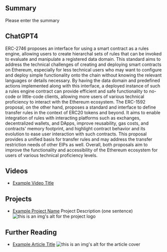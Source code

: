 ## Summary

Please enter the summary

## ChatGPT4

ERC-2746 proposes an interface for using a smart contract as a rules engine, allowing users to create hierarchal sets of rules that can be invoked to evaluate and manipulate a registered data domain. This standard aims to address the technical challenges of creating and deploying smart contracts on Ethereum, especially for less technical users who may want to configure and deploy simple functionality onto the chain without knowing the relevant languages or details necessary. By having the data domain and predefined actions implemented along with this interface, a deployed instance of such a rules engine contract can provide efficient and safe functionality to no-code or little-code clients, allowing more users of various technical proficiency to interact with the Ethereum ecosystem. The ERC-1592 proposal, on the other hand, proposes a standard and interface to define transfer rules in the context of ERC20 tokens and beyond. It aims to enable integration of rules with interacting platforms such as exchanges, decentralized wallets, and DApps, improve reusability, gas costs, and contracts' memory footprint, and highlight contract behavior and its evolution to ease user interaction with such contracts. This proposal provides a unified basis for transfer rules and may address the transfer restriction needs of other EIPs as well. Overall, both proposals aim to improve the functionality and accessibility of the Ethereum ecosystem for users of various technical proficiency levels.

## Videos

- [Example Video Title](https://www.youtube.com/watch?v=TDGq4aeevgY)

## Projects

- [Example Project Name](https://xxxx.xxx/xxxxx) Project Description (one sentence) ![this is an img's alt for the project logo](https://xxxx.xxx/project-logo.xxx)

## Further Reading

- [Example Article Title](https://xxxx.xxx/xxxxx) ![this is an img's alt for the article cover](https://xxxx.xxx/article-cover.xxx)
